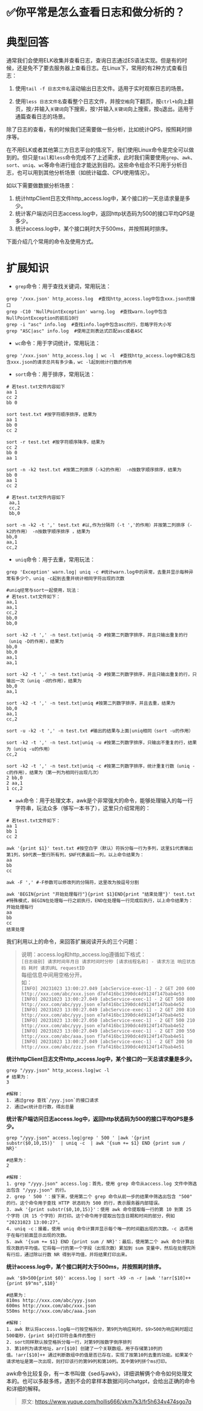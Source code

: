 # ✅你平常是怎么查看日志和做分析的？

# 典型回答


通常我们会使用ELK收集并查看日志，查询日志通过ES语法实现。但是有的时候，还是免不了要去服务器上查看日志。在Linux下，常用的有2种方式查看日志：



1. 使用`tail -f 日志文件名`滚动输出日志文件。适用于实时观察日志的场景。



2. 使用`less 日志文件名`查看整个日志文件，并按`空格`向下翻页，按`ctrl+b`向上翻页，按`/`并输入`关键词`向下搜索，按`?`并输入`关键词`向上搜索，按`q`退出。适用于通篇查看日志的场景。



除了日志的查看，有的时候我们还需要做一些分析，比如统计QPS，按照耗时排序等。



在不用ELK或者其他第三方日志平台的情况下，我们使用Linux命令是完全可以做到的。但只是`tail`和`less`命令完成不了上述需求，此时我们需要使用`grep`、`awk`、`sort`、`uniq`、`wc`等命令进行组合才能达到目的。这些命令组合不只用于分析日志，也可以用到其他分析场景（如统计磁盘、CPU使用情况）。



如以下需要做数据分析场景：



1. 统计httpClient日志文件http_access.log中，某个接口的一天总请求量是多少。
2. 统计客户端访问日志access.log中，返回http状态码为500的接口平均QPS是多少。
3. 统计access.log中，某个接口耗时大于500ms，并按照耗时排序。



下面介绍几个常用的命令及使用方式。

# 扩展知识


+ `grep`命令：用于查找关键词，常用玩法：



```plain
grep '/xxx.json' http_access.log  #查找http_access.log中包含xxx.json的接口
grep -C10 'NullPointException' warng.log  #查找warn.log中包含NullPointException的前后10行
grep -i "asc" info.log  #查找info.log中包含asc的行，忽略字符大小写
grep "ASC|asc" info.log  #使用正则表达式匹配asc或者ASC
```



+ `wc`命令：用于字词统计，常用玩法：



```plain
grep '/xxx.json' http_access.log | wc -l  #查找http_access.log中接口名包含xxx.json的请求总共有多少条，wc -l起到统计行数的作用
```



+ `sort`命令：用于排序，常用玩法：



```plain
# 若test.txt文件内容如下
aa 1
cc 2
bb 0

sort test.txt #按字符顺序排序，结果为
aa 1
bb 0
cc 2

sort -r test.txt #按字符顺序降序，结果为
cc 2
bb 0
aa 1

sort -n -k2 test.txt #按第二列排序（-k2的作用） -n按数字顺序排序，结果为
bb 0
aa 1
cc 2

# 若test.txt文件内容如下
 aa,1
 cc,2
 bb,0

sort -n -k2 -t ',' test.txt #以,作为分隔符（-t ','的作用）并按第二列排序（-k2的作用） -n按数字顺序排序 ，结果为
bb,0
aa,1
cc,2
```



+ `uniq`命令：用于去重，常用玩法：



```plain
grep 'Exception' warn.log| uniq -c #统计warn.log中的异常，去重并显示每种异常有多少个，uniq -c起到去重并统计相同字符出现的次数

#uniq经常与sort一起使用，玩法：
# 若test.txt文件如下：
aa,1
aa,1
cc,2
bb,0
bb,0

sort -k2 -t ',' -n test.txt|uniq -D #按第二列数字排序，并且只输出重复的行（uniq -D的作用），结果为
bb,0
bb,0
aa,1
aa,1

sort -k2 -t ',' -n test.txt|uniq -D #按第二列数字排序，并且只输出重复的行，只输出一次（uniq -d的作用），结果为
bb,0
aa,1

sort -k2 -t ',' -n test.txt|uniq #按第二列数字排序，并且去重，结果为
bb,0
aa,1
cc,2

sort -u -k2 -t ',' -n test.txt #输出的结果与上面|uniq相同（sort -u的作用）

sort -k2 -t ',' -n test.txt|uniq -u #按第二列数字排序，只输出不重复的行，结果为（uniq -u的作用）
cc,2

sort -k2 -t ',' -n test.txt|uniq -c #按第二列数字排序，统计重复行数（uniq -c的作用），结果为（第一列为相同行出现几次）
2 bb,0
2 aa,1
1 cc,2
```



+ `awk`命令：用于处理文本，awk是个非常强大的命令，能够处理输入的每一行字符串，玩法众多（够写一本书了），这里只介绍常用的：



```plain
# 若test.txt文件如下：
aa 1
bb 1
cc 2

awk '{print $1}' test.txt #按空白字（默认）符拆分每一行为多列，这里$1代表输出第1列，$0代表一整行所有列，$NF代表最后一列，以上命令结果为：
aa
bb
cc

awk -F ',' #-F参数可以修改列的分隔符，这里改为按逗号分割

awk 'BEGIN{print "开始处理每行"}{print $1}END{print "结束处理"}' test.txt #特殊模式，BEGIN在处理每一行之前执行，END在处理每一行完成后执行，以上命令结果为：
开始处理每行
aa
bb
cc
结束处理
```



我们利用以上的命令，来回答扩展阅读开头的三个问题：



> 说明：access.log和http_access.log遵循如下格式：  
`[日志级别] 请求时间年月日 请求时间时分秒 [请求线程名称] - 请求方法 响应状态码 耗时 请求URL requestID`  
每组信息中间用空格分开。  
如：  
`[INFO] 20231023 13:00:27.049 [abcService-exec-1] - 2 GET 200 600 http://xxx.com/abc/xxx.json d7af416bc1390dc4d9124f147bab4e53 [INFO] 20231023 13:00:27.049 [abcService-exec-1] - 2 GET 500 800 http://xxx.com/abc/yyy.json e7af416bc1390dc4d9124f147bab4e52 [INFO] 20231023 13:00:27.049 [abcService-exec-1] - 2 GET 200 810 http://xxx.com/abc/yyy.json e7af416bc1390dc4d9124f147bab4e52 [INFO] 20231023 13:00:27.050 [abcService-exec-1] - 2 GET 500 210 http://xxx.com/abc/yyy.json e7af416bc1390dc4d9124f147bab4e52 [INFO] 20231023 13:00:27.049 [abcService-exec-1] - 2 GET 200 550 http://xxx.com/abc/aaa.json f7af416bc1390dc4d9124f147bab4e51 [INFO] 20231023 13:00:27.049 [abcService-exec-1] - 2 GET 200 50 http://xxx.com/abc/zzz.json f7af416bc1390dc4d9124f147bab4e51`
>



**统计httpClient日志文件http_access.log中，某个接口的一天总请求量是多少。**



```plain
grep "/yyy.json" http_access.log|wc -l
# 结果为：
3

#解释：
1. 通过grep 查找`/yyy.json`的接口请求
2. 通过wc统计总行数，得出总量
```



**统计客户端访问日志access.log中，返回http状态码为500的接口平均QPS是多少。**



```plain
grep "/yyy.json" access.log|grep ' 500 ' |awk '{print substr($0,10,15)}'  | uniq -c  | awk '{sum += $1} END {print sum / NR}'

#结果为：
2

#解释：
1. grep "/yyy.json" access.log：首先，使用 grep 命令从access.log 文件中筛选出包含 "/yyy.json" 的行。
2. grep ' 500 '：接下来，使用第二个 grep 命令从前一步的结果中筛选出包含 "500" 的行。这个命令用于查找 HTTP 状态码为 500 的行，表示服务器内部错误。
3. awk '{print substr($0,10,15)}'：使用 awk 命令提取每一行的第 10 到第 25 个字符（共 15 个字符）并打印。这个命令用于提取出包含日期和时间的部分，例如 "20231023 13:00:27"。
4. uniq -c：接着，使用 uniq 命令计算并显示每个唯一的时间戳出现的次数。-c 选项用于在每行前面显示出现的次数。
5. awk '{sum += $1} END {print sum / NR}'：最后，使用第二个 awk 命令计算出现次数的平均值。它将每一行的第一个字段（出现次数）累加到 sum 变量中，然后在处理完所有行后，通过除以行数 NR 得到平均值，并将结果打印出来。
```



**统计access.log中，某个接口耗时大于500ms，并按照耗时排序。**



```plain
awk '$9>500{print $0}' access.log | sort -k9 -n -r |awk '!arr[$10]++ {print $9"ms",$10}' 

#结果为：
810ms http://xxx.com/abc/yyy.json
600ms http://xxx.com/abc/xxx.json
550ms http://xxx.com/abc/aaa.json

#解释：
1. awk 默认将access.log每一行按空格拆分，第9列为响应耗时，$9>500为响应耗时超过500毫秒，{print $0}打印符合条件的整行
2. sort同样默认按空格拆分每一行，对第9列按数字倒序排列
3. 第10列为请求地址，arr[$10] 创建了一个关联数组，用于存储第10列的值。!arr[$10]++ 通过判断数组中的值是否已存在，实现了按第10列去重的功能。如果某个请求地址是第一次出现，则打印该行的第99列和第10列。其中第9列拼个ms打印。
```



awk命令比较复杂，有一本书叫做《sed与awk》，详细讲解俩个命令如何处理文本的。也可以多敲多练，遇到不会的拿样本数据问问chatgpt，会给出正确的命令和详细的解释。



> 原文: <https://www.yuque.com/hollis666/xkm7k3/fr5h634v474sgo7q>